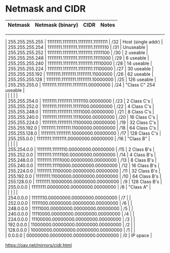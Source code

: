 # Netmask and CIDR

| Netmask              | Netmask (binary)                 			| CIDR	| Notes |  
|--------|-------------|-------|-------|      
_____________________________________________________________________________
| 255.255.255.255 | 11111111.11111111.11111111.11111111  |		/32  	|	Host (single addr)  |  
| 255.255.255.254 | 11111111.11111111.11111111.11111110  |		/31  	|	Unuseable  |  
| 255.255.255.252 | 11111111.11111111.11111111.11111100  |		/30   | 	2  useable  |  
| 255.255.255.248 | 11111111.11111111.11111111.11111000  |		/29   | 	6  useable  |  
| 255.255.255.240 | 11111111.11111111.11111111.11110000  |		/28   |	14  useable  |  
| 255.255.255.224 | 11111111.11111111.11111111.11100000  |	/27   |	30  useable  |  
| 255.255.255.192 | 11111111.11111111.11111111.11000000  |	/26   |	62  useable  |  
| 255.255.255.128 | 11111111.11111111.11111111.10000000  |	/25  	|	126  useable |   
| 255.255.255.0   | 11111111.11111111.11111111.00000000  |		/24 	|	"Class C" 254 useable |   
| | | | |  
| 255.255.254.0  |  11111111.11111111.11111110.00000000  |	/23    |	2  Class C's  |  
| 255.255.252.0  |  11111111.11111111.11111100.00000000  |	/22    |	4  Class C's  |  
| 255.255.248.0  |  11111111.11111111.11111000.00000000  |	/21    |	8  Class C's  |  
| 255.255.240.0  |  11111111.11111111.11110000.00000000  |	/20   |	16  Class C's  |  
| 255.255.224.0  |  11111111.11111111.11100000.00000000  |	/19   |		32  Class C's |   
| 255.255.192.0  |  11111111.11111111.11000000.00000000  |	/18   |		64  Class C's  |  
| 255.255.128.0  |  11111111.11111111.10000000.00000000  |	/17  	|	128  Class C's  |  
| 255.255.0.0    |  11111111.11111111.00000000.00000000  |	/16  	|	"Class B"  |  
|  | | | |  
| 255.254.0.0   |   11111111.11111110.00000000.00000000  |	/15   | 	2  Class B's  |  
| 255.252.0.0   |   11111111.11111100.00000000.00000000  |	/14   | 	4  Class B's  |  
| 255.248.0.0   |   11111111.11111000.00000000.00000000  |	/13   | 	8  Class B's  |  
| 255.240.0.0   |   11111111.11110000.00000000.00000000  |	/12   |		16  Class B's  |  
| 255.224.0.0   |   11111111.11100000.00000000.00000000  |	/11   |		32  Class B's  |  
| 255.192.0.0   |   11111111.11000000.00000000.00000000  |	/10   |		64  Class B's  |  
| 255.128.0.0   |   11111111.10000000.00000000.00000000  |	/9   	|	128  Class B's  |  
| 255.0.0.0     |   11111111.00000000.00000000.00000000  |	/8   	|	"Class A"  |  
|   | | | |  
| 254.0.0.0   |     11111110.00000000.00000000.00000000  |	/7  | |  
| 252.0.0.0   |     11111100.00000000.00000000.00000000  |	/6  | |  
| 248.0.0.0   |     11111000.00000000.00000000.00000000  |	/5  | |  
| 240.0.0.0   |     11110000.00000000.00000000.00000000  |	/4  | |  
| 224.0.0.0   |     11100000.00000000.00000000.00000000  |	/3  | |  
| 192.0.0.0   |     11000000.00000000.00000000.00000000  |	/2  | |  
| 128.0.0.0   |     10000000.00000000.00000000.00000000  |	/1  | |  
| 0.0.0.0     |     00000000.00000000.00000000.00000000  |	/0  | IP space  |  


https://oav.net/mirrors/cidr.html
